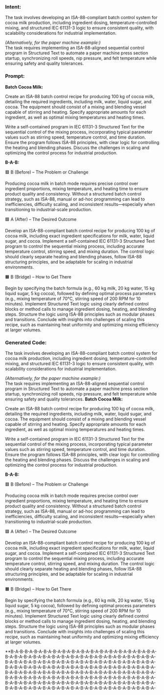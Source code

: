 ### Intent:
The task involves developing an ISA-88-compliant batch control system for cocoa milk production, including ingredient dosing, temperature-controlled mixing, and structured IEC 61131-3 logic to ensure consistent quality, with scalability considerations for industrial implementation.  

*(Alternatively, for the paper machine example:)*  
The task requires implementing an ISA-88-aligned sequential control program in Structured Text to automate a paper machine press section startup, synchronizing roll speeds, nip pressure, and felt temperature while ensuring safety and quality tolerances.

### Prompt:
**Batch Cocoa Milk:**

Create an ISA-88 batch control recipe for producing 100 kg of cocoa milk, detailing the required ingredients, including milk, water, liquid sugar, and cocoa. The equipment should consist of a mixing and blending vessel capable of stirring and heating. Specify appropriate amounts for each ingredient, as well as optimal mixing temperatures and heating times.

Write a self-contained program in IEC 61131-3 Structured Text for the sequential control of the mixing process, incorporating typical parameter values such as stirring speed, temperature control, and time duration. Ensure the program follows ISA-88 principles, with clear logic for controlling the heating and blending phases. Discuss the challenges in scaling and optimizing the control process for industrial production.

**B-A-B:**

🟥 B (Before) – The Problem or Challenge

Producing cocoa milk in batch mode requires precise control over ingredient proportions, mixing temperature, and heating time to ensure product quality and consistency. Without a structured batch control strategy, such as ISA-88, manual or ad-hoc programming can lead to inefficiencies, difficulty scaling, and inconsistent results—especially when transitioning to industrial-scale production.

🟩 A (After) – The Desired Outcome

Develop an ISA-88-compliant batch control recipe for producing 100 kg of cocoa milk, including exact ingredient specifications for milk, water, liquid sugar, and cocoa. Implement a self-contained IEC 61131-3 Structured Text program to control the sequential mixing process, including accurate temperature control, stirring speed, and mixing duration. The control logic should clearly separate heating and blending phases, follow ISA-88 structuring principles, and be adaptable for scaling in industrial environments.

🟧 B (Bridge) – How to Get There

Begin by specifying the batch formula (e.g., 60 kg milk, 20 kg water, 15 kg liquid sugar, 5 kg cocoa), followed by defining optimal process parameters (e.g., mixing temperature of 70°C, stirring speed of 200 RPM for 10 minutes). Implement Structured Text logic using clearly defined control blocks or method calls to manage ingredient dosing, heating, and blending steps. Structure the logic using ISA-88 principles such as modular phases and transitions. Conclude with insights into challenges of scaling this recipe, such as maintaining heat uniformity and optimizing mixing efficiency at larger volumes.

### Generated Code:
The task involves developing an ISA-88-compliant batch control system for cocoa milk production, including ingredient dosing, temperature-controlled mixing, and structured IEC 61131-3 logic to ensure consistent quality, with scalability considerations for industrial implementation.  

*(Alternatively, for the paper machine example:)*  
The task requires implementing an ISA-88-aligned sequential control program in Structured Text to automate a paper machine press section startup, synchronizing roll speeds, nip pressure, and felt temperature while ensuring safety and quality tolerances.
**Batch Cocoa Milk:**

Create an ISA-88 batch control recipe for producing 100 kg of cocoa milk, detailing the required ingredients, including milk, water, liquid sugar, and cocoa. The equipment should consist of a mixing and blending vessel capable of stirring and heating. Specify appropriate amounts for each ingredient, as well as optimal mixing temperatures and heating times.

Write a self-contained program in IEC 61131-3 Structured Text for the sequential control of the mixing process, incorporating typical parameter values such as stirring speed, temperature control, and time duration. Ensure the program follows ISA-88 principles, with clear logic for controlling the heating and blending phases. Discuss the challenges in scaling and optimizing the control process for industrial production.

**B-A-B:**

🟥 B (Before) – The Problem or Challenge

Producing cocoa milk in batch mode requires precise control over ingredient proportions, mixing temperature, and heating time to ensure product quality and consistency. Without a structured batch control strategy, such as ISA-88, manual or ad-hoc programming can lead to inefficiencies, difficulty scaling, and inconsistent results—especially when transitioning to industrial-scale production.

🟩 A (After) – The Desired Outcome

Develop an ISA-88-compliant batch control recipe for producing 100 kg of cocoa milk, including exact ingredient specifications for milk, water, liquid sugar, and cocoa. Implement a self-contained IEC 61131-3 Structured Text program to control the sequential mixing process, including accurate temperature control, stirring speed, and mixing duration. The control logic should clearly separate heating and blending phases, follow ISA-88 structuring principles, and be adaptable for scaling in industrial environments.

🟧 B (Bridge) – How to Get There

Begin by specifying the batch formula (e.g., 60 kg milk, 20 kg water, 15 kg liquid sugar, 5 kg cocoa), followed by defining optimal process parameters (e.g., mixing temperature of 70°C, stirring speed of 200 RPM for 10 minutes). Implement Structured Text logic using clearly defined control blocks or method calls to manage ingredient dosing, heating, and blending steps. Structure the logic using ISA-88 principles such as modular phases and transitions. Conclude with insights into challenges of scaling this recipe, such as maintaining heat uniformity and optimizing mixing efficiency at larger volumes.

**B-A-B-B-A-B-A-B-A-B-A-B-A-B-A-B-A-B-A-B-A-B-A-B-A-B-A-B-A-B-A-B-A-B-A-B-A-B-A-B-A-B-A-B-A-B-A-B-A-B-A-B-A-B-A-B-A-B-A-B-A-B-A-B-A-B-A-B-A-B-A-B-A-B-A-B-A-B-A-B-A-B-A-B-A-B-A-B-A-B-A-B-A-B-A-B-A-B-A-B-A-B-A-B-A-B-A-B-A-B-A-B-A-B-A-B-A-B-A-B-A-B-A-B-A-B-A-B-A-B-A-B-A-B-A-B-A-B-A-B-A-B-A-B-A-B-A-B-A-B-A-B-A-B-A-B-A-B-A-B-A-B-A-B-A-B-A-B-A-B-A-B-A-B-A-B-A-B-A-B-A-B-A-B-A-B-A-B-A-B-A-B-A-B-A-B-A-B-A-B-A-B-A-B-A-B-A-B-A-B-A-B-A-B-A-B-A-B-A-B-A-B-A-B-A-B-A-B-A-B-A-B-A-B-A-B-A-B-A-B-A-B-A-B-A-B-A-B-A-B-A-B-A-B-A-
